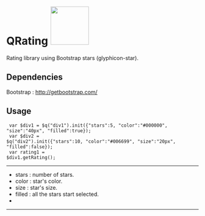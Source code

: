 # QRating <img src="http://i.stack.imgur.com/sGnY4.jpg" width="100">
Rating library using Bootstrap stars (glyphicon-star).

Dependencies
------------
Bootstrap : http://getbootstrap.com/

Usage
-----
<code> var $div1 = $q("div1").init({"stars":5, "color":"#000000", "size":"40px", "filled":true}); </code><br/>
<code> var $div2 = $q("div2").init({"stars":10, "color":"#006699", "size":"20px", "filled":false});</code><br/>
<code> var rating1 = $div1.getRating();</code><br/>

--------------
+ stars : number of stars.
+ color : star's color.
+ size  : star's size.
+ filled : all the stars start selected.
+ 
--------------
